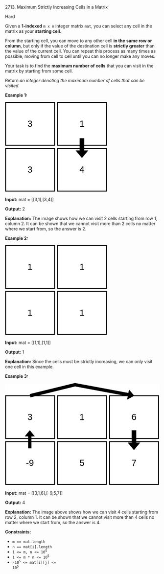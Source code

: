 2713\. Maximum Strictly Increasing Cells in a Matrix

Hard

Given a **1-indexed** `m x n` integer matrix `mat`, you can select any cell in the matrix as your **starting cell**.

From the starting cell, you can move to any other cell **in the** **same row or column**, but only if the value of the destination cell is **strictly greater** than the value of the current cell. You can repeat this process as many times as possible, moving from cell to cell until you can no longer make any moves.

Your task is to find the **maximum number of cells** that you can visit in the matrix by starting from some cell.

Return _an integer denoting the maximum number of cells that can be visited._

**Example 1:**

**![](diag1drawio.png)**

**Input:** mat = [[3,1],[3,4]]

**Output:** 2

**Explanation:** The image shows how we can visit 2 cells starting from row 1, column 2. It can be shown that we cannot visit more than 2 cells no matter where we start from, so the answer is 2.

**Example 2:**

**![](diag3drawio.png)**

**Input:** mat = [[1,1],[1,1]]

**Output:** 1

**Explanation:** Since the cells must be strictly increasing, we can only visit one cell in this example.

**Example 3:**

**![](diag4drawio.png)**

**Input:** mat = [[3,1,6],[-9,5,7]]

**Output:** 4

**Explanation:** The image above shows how we can visit 4 cells starting from row 2, column 1. It can be shown that we cannot visit more than 4 cells no matter where we start from, so the answer is 4.

**Constraints:**

*   `m == mat.length`
*   `n == mat[i].length`
*   <code>1 <= m, n <= 10<sup>5</sup></code>
*   <code>1 <= m * n <= 10<sup>5</sup></code>
*   <code>-10<sup>5</sup> <= mat[i][j] <= 10<sup>5</sup></code>